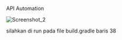API Automation 


![Screenshot_2](https://github.com/user-attachments/assets/e17bf225-2d3b-423e-8d92-83ccf9432a9c)

silahkan di run pada file build.gradle baris 38
